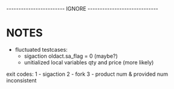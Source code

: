 
------------------------ IGNORE -----------------------------
# NOTES 
- fluctuated testcases:
    - sigaction oldact.sa_flag = 0 (maybe?)
    - unitialized local variables qty and price (more likely)

exit codes:
1 - sigaction
2 - fork
3 - product num & provided num inconsistent